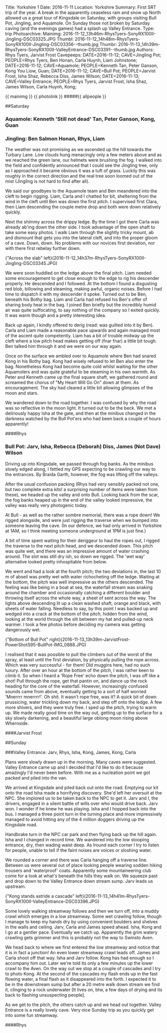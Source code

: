 Title: Yorkshire 1
Date: 2016-11-11
Location: Yorkshire
Summary: First SRT trip of the year. A break in the apparently ceaseless rain and snow up North allowed us a great tour of Kingsdale on Saturday, with groups visiting Bull Pot, Jingling, and Aquamole. On Sunday those not broken by Saturday caving (and the evenings games) had a splash up Valley Entrance.
Type: trip
Photoarchive:
Mainimg: 2016-11-12_13h46m-RhysTyers-SonyRX100II-Jingling-DSC03325.JPG
Thumbl: 2016-11-12_14h48m-RhysTyers-SonyRX100II-Jingling-DSC03356--thumb.jpg
Thumbr: 2016-11-13_14h39m-RhysTyers-SonyRX100II-ValleyEntrance-DSC03391--thumb.jpg
Authors: Rhys Tyers, Jarvist Frost
Cavepeeps: DATE=2016-11-12; CAVE=Jingling Pot; PEOPLE=Rhys Tyers, Ben Honan, Carla Huynh, Liam Johnstone;
           DATE=2016-11-12; CAVE=Aquamole; PEOPLE=Kenneth Tan, Peter Ganson, Kong You Liow, Guan;
           DATE=2016-11-12; CAVE=Bull Pot; PEOPLE=Jarvist Frost, Isha Shaz, Rebecca Diss, James Wilson;
           DATE=2016-11-13; CAVE=Valley Entrance; PEOPLE=Rhys Tyers, Jarvist Frost, Isha Shaz, James Wilson, Carla Huynh, Kong;

{{ mainimg }}
{{ photolink }}
#####{{ allpeople }}

##Saturday

### Aquamole: Kenneth 'Still not dead' Tan, Peter Ganson, Kong, Guan

### Jingling: Ben Salmon Honan, Rhys, Liam

The weather was not promising as we ascended up the hill towards the Turbary Lane. Low clouds hung menacingly only a few meters above and as we reached the green lane, our helmets were brushing the fog. I walked into the field and confidently announced that I could see the Jingling tree, only as I approached it became obvious it was a tuft of grass. Luckily this was roughly in the correct direction and the real tree soon loomed out of the mist (Jingling is not hard to find after all).

We said our goodbyes to the Aquamole team and Ben meandered into the cleft to begin rigging. Liam, Carla and I  chatted for bit, sheltering from the wind in the cleft until Ben was down the first pitch. I supervised first Clara, then Liam descending the couple metre drop and both were down relatively quickly. 

Next the shimmy across the drippy ledge. By the time I got there Carla was already ab'ing down the other side. I took advantage of the open shaft to take some easy photos. I walk Liam through the slightly tricky mount, ab and dismount that gets you into the lateral cleft, and into the proper gloom of a cave. Down, down. No problems with our novices first deviation, nor with there first rebelay further down.

{"Across the slab" left}(2016-11-12_14h37m-RhysTyers-SonyRX100II-Jingling-DSC03345.JPG)

We were soon huddled on the ledge above the final pitch. Liam needed some encouragement to get close enough to the edge to rig his descender properly. He descended and I followed. At the bottom I found a disgusting red blob, billowing and steaming, making awful, organic noises. Before I had time to dispatch it with my descender it spoke. Turned out to be Ben, beneath his Bothy bag. Liam and Carla had refused his Ben's offer of sharing body heat in the bag. I joined Ben briefly but the incredibly humid air was quite suffocating, to say nothing of the company so I exited quickly. It was warm though and a pretty interesting idea.

Back up again, I kindly offered to derig (read: was guilted into it by Ben). Carla and Liam made a reasonable pace upwards and again managed most of the ascent quite competently. Liam has a bit of trouble midway up the cleft where a low pitch head makes getting off (fnar fnar) a little bit tough. Ben talked him through it and we were on our way again. 

Once on the surface we ambled over to Aquamole where Ben had snared Kong in his Bothy bag. Kong had wisely refused to let Ben also enter the bag. Nonetheless Kong had become quite cold whilst waiting for the other Aquamolers and was quite grateful to be steaming in his own warmth. As Peter and Kenneth came up the final square shaft, we gathered round and screamed the chorus of "My Heart Will Go On" down at them. As encouragement. The sky had cleared a little bit allowing glimpses of the moon and stars.

We wandered down to the road together. I was confused by why the road was so reflective in the moon light. It turned out to be the beck. We met a deliriously happy Isha at the gate, and then at the minibus changed in the darkness watched by the Bull Pot'ers who had been back a couple of hours apparently!

####Rhys

### Bull Pot: Jarv, Isha, Rebecca (Deborah) Diss, James (Not Dave) Wilson

Driving up into Kingsdale, we passed through fog banks. As the minibus slowly edged along, I fettled my GPS expecting to be crawling our way to the entrances. By Braida Garth, however, the fog was lifting off the valleys.

After the usual confusion packing (Rhys had very sensibly packed not one, but two complete extra kits! a surprising number of items were taken from these), we headed up the valley and onto Bull. Looking back from the scar, the fog banks heaped up in the end of the valley looked impressive, the valley was really very photogenic today.

At Bull - as well as the rather sombre memorial, there was a rope down! We rigged alongside, and were just rigging the traverse when we bumped into someone leaving the cave. (In our defence, we had only arrived in Yorkshire at 1AM, so I think meeting someone underground at 1PM is just fine.)

A bit of time spent waiting for their deriggeur to haul the ropes out, I rigged the traverse to the next pitch head, and we descended down. This pitch was quite wet, and there was an impressive amount of water crashing around. The slot was still dry ish, so down we rigged. The 'wet way' alternative looked pretty inhospitable from below.

We went and had a look at the fourth pitch; the two deviations in, the last 10 m of abseil was pretty wet with water richocheting off the ledge. Waiting at the bottom, the pitch was well impressive as the others descended. The feeling was like being in a boat at sea, the waterfall stream was snaking around the chamber and occasionally catching a different boulder and throwing itself across the whole way, a sheet of sent across the way. The lights above descending lit up a clean washed shaft, orange and black, with sheets of water falling. Needless to say, by this point I was backed up and wedged into a crack at the bottom of the pitch, hidden from the wind, looking at the world through the slit between my hat and pulled-up neck warmer. I took a few photos before deciding my camera was getting dangerously wet.

{"Bottom of Bull Pot" right}(2016-11-13_13h39m-JarvistFrost-PowerShotS95-BullPot-IMG_0888.JPG)

I realised that it was possible to pull the climbers out of the worst of the spray, at least until the first deviation, by physically pulling the rope across. Which was very successful - for them! Old muggins here, had no such luxury. After over an hour at the bottom of the pitch, I was rather keen to climb it. So when I heard a 'Rope Free' echo down the pitch, I was off like a shot! Pull through the rope, get that pantin on, and dance up the rock heading for the core of the waterfall. However, increasingly confused sounds came from above, eventually getting to a sort of half worried 'Mnerrrr mnerrrr!'. Oh shit. It wasn't rope free, was it? A quick bit of down prussicing, water trickling down my back, and step off onto the ledge. A few more shivers, and they were truly free. I sped up the pitch, trying to warm up. We made really good time on the way out, getting up to the surface for a sky slowly darkening, and a beautiful large oblong moon rising above Whernside.

####Jarvist Frost

##Sunday

###Valley Entrance: Jarv, Rhys, Isha, Kong, James, Kong, Carla

Plans were slowly drawn up in the morning. Many caves were suggested. Valley Entrance came up and I decided that I'd like to do it because amazingly I'd never been before. With me as a nucleation point we got packed and piled into the van. 

We arrived at Kingsdale and piled back out onto the road. Emptying our kit onto the road Isha made a horrifying discovery. She'd left her oversuit at the NPC. She implored us to be taken back to the NPC to get it. Jarv and I, the drivers, engaged in a silent battle of wills over who would drive back. Jarv won. I wonder if he knew he was playing. Isha and I hopped back into the bus. I managed a three point turn in the turning place and more impressively managed to avoid hitting any of the 4 million doggers driving up the Kingsdale road. 

Handbrake turn in the NPC car park and then flying back up the hill again. Isha and I changed in record time. We wandered into the low stooping entrance, dry, then wading waist deep. As Iround each corner I try to listen for people, unable to tell if the faint noises are voices or sloshing water.

We rounded a corner and there was Carla hanging off a traverse line. Between us were several out of place looking people wearing sodden hiking trousers and 'waterproof' coats. Apparently some mountaineering club come for a look at what's beneath the hills they walk on. We squeeze past and drop down to the Valley Entrance down stream sump. Jarv leads us upstream.

{"Kong stands astride a cascade" left}(2016-11-13_14h41m-RhysTyers-SonyRX100II-ValleyEntrance-DSC03396.JPG)

Some lovely walking streamway follows and then we turn off, into a muddy crawl which emerges in a low streamway. Some wet crawling follow, though I manage to keep my hands dry by using convenient boulders and shelves in the walls and ceiling. Jarv, Carla and James speed ahead. Isha, Kong and I go at a gentler pace. Eventually we catch up. Apparently the grim watery crawling gets grimmer and this is probably not the way to Swinsto Aven.

We head back to where we first entered the low streamway and notice that it is in fact a junction! An even lower streamway crawl leads off. James and Carla shoot off that way. Isha and Jarv follow. Kong has had enough so I accompany him out. Later we're told its only a few minutes up the lower crawl to the Aven. On the way out we stop at a couple of cascades and I try to photo Kong. At the second of the cascades my flash ends up in the fast flowing water, a final flash as it disappeared into the forth. I expected it to be in the downstream sump but after a 20 metre walk down stream we find it, clinging to a rock underwater [It lives on, btw, a few days of drying and its back to flashing unsuspecting people].

As we get to the pitch, the others catch up and we head out together. Valley Entrance is a really lovely cave. Very nice Sunday trip as you quickly get into some fun streamway. 

####Rhys
